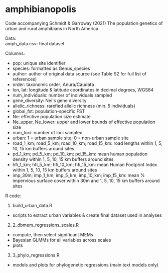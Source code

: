 # amphibianopolis

Code accompanying Schmidt & Garroway (2021) The population genetics of urban and rural amphibians in North America

Data:  
amph_data.csv: final dataset  
  
Columns:
- pop: unique site identifier	
- species: formatted as Genus_species	
- author: author of original data source (see Table S2 for full list of references)	
- order: taxonomic order; Anura/Caudata	
- lon, lat: longitude & latitude coordinates in decimal degrees, WGS84
- num_individuals: number of individuals sampled
- gene_diversity: Nei's gene diversity
- allelic_richness: rarefied allelic richness (min. 5 individuals)	
- global_fst: population-specific FST
- Ne: effective population size estimate
- Ne_upper,	Ne_lower: upper and lower bounds of effective population size	
- num_loci: number of loci sampled
- urban: 1 = urban sample site; 0 = non-urban sample site	
- road_1_km; road_5_km;	road_10_km;	road_15_km: road lengths within 1, 5, 10, 15 km buffers around sites
- pd_1_km; pd_5_km; pd_10_km; pd_15_km: mean human population density within 1, 5, 10, 15 km buffers around sites 
- hfi_1_km;	hfi_5_km; hfi_10_km; hfi_15_km: mean Human Footprint Index within 1, 5, 10, 15 km buffers around sites
- imp_30m; imp_1_km; imp_5_km; imp_10_km; imp_15_km: mean % impervious surface cover within 30m and 1, 5, 10, 15 km buffers around sites


R code:
1. build_urban_data.R
- scripts to extract urban variables & create final dataset used in analyses

2. 2_dbmem_regressions_scales.R
- compute, then select significant MEMs
- Bayesian GLMMs for all variables across scales
- plots

3. 3_phylo_regressions.R
- models and plots for phylogenetic regressions (main text models only)
